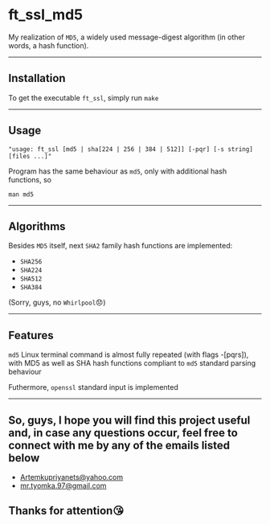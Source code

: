 # ft_ssl_md5

My realization of ```MD5```, a widely used message-digest algorithm (in other words, a hash function).

---

## Installation

To get the executable `ft_ssl`, simply run ```make```

---

## Usage

```
"usage: ft_ssl [md5 | sha[224 | 256 | 384 | 512]] [-pqr] [-s string] [files ...]"
```

Program has the same behaviour as `md5`, only with additional hash functions, so

```man md5```

---

## Algorithms

Besides ```MD5``` itself, next ```SHA2``` family hash functions are implemented:

- `SHA256`
- `SHA224`
- `SHA512`
- `SHA384`

(Sorry, guys, no ```Whirlpool```:disappointed:)

---

## Features

```md5``` Linux terminal command is almost fully repeated (with flags -[pqrs]),  
with MD5 as well as SHA hash functions compliant to ```md5``` standard parsing behaviour

Futhermore, ```openssl``` standard input is implemented

---

## So, guys, I hope you will find this project useful and, in case any questions occur, feel free to connect with me by any of the emails listed below

- [Artemkupriyanets@yahoo.com](https://www.yahoo.com)  
- [mr.tyomka.97@gmail.com](https://www.gmail.com)  

## Thanks for attention:kissing_heart:
